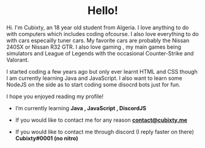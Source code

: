 <h1 align="center">Hello!</h1>

<p>Hi. I'm Cubixty, an 18 year old student from Algeria. I love anything to do with computers which includes coding ofcourse. I also love everything to do with cars especailly tuner cars. My favorite cars are probably the Nissan 240SX or Nissan R32 GTR. I also love gaming , my main games being simulators and League of Legends with the occasional Counter-Strike and Valorant.</p>

I started coding a few years ago but only ever learnt HTML and CSS though I am currently learning Java and JavaScript. I also want to learn some NodeJS on the side as to start coding some disocrd bots just for fun.

I hope you enjoyed reading my profile!




-  I’m currently learning **Java , JavaScript , DiscordJS**

-  If you would like to contact me for any reason **contact@cubixty.me**

- If you would like to contact me through discord (I reply faster on there)  **Cubixty#0001 (no nitro)**





  
 
